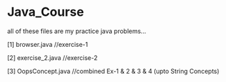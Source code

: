 # Java_Course

all of these files are my practice java problems...

[1] browser.java //exercise-1

[2] exercise_2.java //exercise-2

[3] OopsConcept.java //combined Ex-1 & 2 & 3 & 4 (upto String Concepts)
